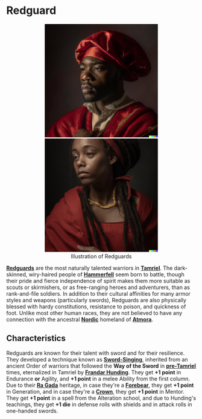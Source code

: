 # Redguard

<div class="amrnth-img-box">
	<figure>
		<center>
			<img src="/uploads/images/races/redguard_male.png" height="300" alt="Portrait of a Redguard, a man with dark skin, red noble clothing, black eyes and a light beard">
			<img src="/uploads/images/races/redguard_female.png" height="300" alt="Portrait of a female Redguard, a woman with long dreaded hair, gold jewelry in her neck, red clothing and black eyes">
			<figcaption class="amrnth-img-cap">Illustration of Redguards</figcaption>
		</center>
	</figure>
</div>

**[Redguards](https://en.uesp.net/wiki/Lore:Redguard)** are the most naturally talented warriors in **[Tamriel](https://en.uesp.net/wiki/Lore:Tamriel)**. The dark-skinned, wiry-haired people of **[Hammerfell](https://en.uesp.net/wiki/Lore:Hammerfell)** seem born to battle, though their pride and fierce independence of spirit makes them more suitable as scouts or skirmishers, or as free-ranging heroes and adventurers, than as rank-and-file soldiers. In addition to their cultural affinities for many armor styles and weapons (particularly swords), Redguards are also physically blessed with hardy constitutions, resistance to poison, and quickness of foot. Unlike most other human races, they are not believed to have any connection with the ancestral **[Nordic](https://en.uesp.net/wiki/Lore:Nord)** homeland of **[Atmora](https://en.uesp.net/wiki/Lore:Atmora)**.

## Characteristics
Redguards are known for their talent with sword and for their resilience. They developed a technique known as **[Sword-Singing](https://en.uesp.net/wiki/Lore:Sword-singers)**, inherited from an ancient Order of warriors that followed the **Way of the Sword** in **[pre-Tamriel](https://en.uesp.net/wiki/Lore:Yokuda)** times, eternalized in Tamriel by **[Frandar Hunding](https://en.uesp.net/wiki/Lore:Frandar_Hunding)**. They get **+1 point** in Endurance **or** Agility, and **+1 point** in a melee Ability from the first column. Due to their **[Ra Gada](https://en.uesp.net/wiki/Lore:Ra_Gada)** heritage, in case they're a **[Forebear](https://en.uesp.net/wiki/Lore:Forebears)**, they get **+1 point** in Generation, and in case they're a **[Crown](https://en.uesp.net/wiki/Lore:Crowns)**, they get **+1 point** in Mentor. They get **+1 point** in a spell from the Alteration school, and due to Hunding's teachings, they get **+1 die** in defense rolls with shields and in attack rolls in one-handed swords.